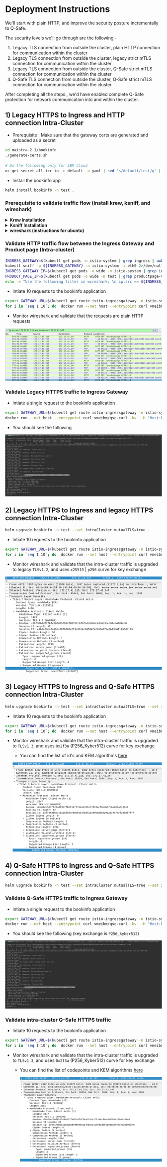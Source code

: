 # Deployment Instructions
We'll start with plain HTTP, and improve the security posture incrementally to Q-Safe.

The security levels we'll go through are the following -
1. Legacy TLS connection from outside the cluster, plain HTTP connection for communication within the cluster
2. Legacy TLS connection from outside the cluster, legacy strict mTLS connection for communication within the cluster
3. Legacy TLS connection from outside the cluster, Q-Safe strict mTLS connection for communication within the cluster
4. Q-Safe TLS connection from outside the cluster, Q-Safe strict mTLS connection for communication within the cluster

After completing all the steps., we'd have enabled complete Q-Safe protection for network communication into and within the cluster.

## 1) Legacy HTTPS to Ingress and HTTP connection Intra-Cluster
- Prerequisite : Make sure that the gateway certs are generated and uploaded as a secret 
```bash 
cd maistra-2.1/bookinfo
./generate-certs.sh

# Do the following only for IBM Cloud
oc get secret all-icr-io -n default -o yaml | sed 's/default/test/g' | oc create -n test -f -
```

- Install the bookinfo app
``` bash 
helm install bookinfo -n test .
```

### Prerequisite to validate traffic flow (install krew, ksniff, and wireshark)

<details>
<summary><strong> Krew Installation </strong></summary>
 
  ```
  (
    set -x; cd "$(mktemp -d)" &&
    OS="$(uname | tr '[:upper:]' '[:lower:]')" &&
    ARCH="$(uname -m | sed -e 's/x86_64/amd64/' -e 's/\(arm\)\(64\)\?.*/\1\2/' -e 's/aarch64$/arm64/')" &&
    KREW="krew-${OS}_${ARCH}" &&
    curl -fsSLO "https://github.com/kubernetes-sigs/krew/releases/latest/download/${KREW}.tar.gz" &&
    tar zxvf "${KREW}.tar.gz" &&
    ./"${KREW}" install krew
  )
  
  ```
Follow the instructions during the installation to add `krew` installation directory to your path

</details>
  
<details>
<summary><strong> Ksniff Installation </strong></summary>
  
  ```
  kubectl krew install sniff
  ```
</details>
  
  <details>
<summary><strong> wireshark (instructions for ubuntu) </strong></summary>
  
  ``` 
  sudo add-apt-repository ppa:wireshark-dev/stable
  sudo apt-get update
  sudo apt-get install wireshark
  ```
  - Configure wireshark to sniff without root
  ```
  sudo dpkg-reconfigure wireshark-common
  sudo chmod +x /usr/bin/dumpcap
  ```
</details>

### Validate HTTP traffic flow between the Ingress Gateway and Product page (Intra-cluster)
``` bash
INGRESS_GATEWAY=$(kubectl get pods -n istio-system | grep ingress | awk '{print $1}')
kubectl sniff -p ${INGRESS_GATEWAY} -n istio-system -i eth0 2>/dev/null &
INGRESS_GATEWAY_IP=$(kubectl get pods -o wide -n istio-system | grep ingress | awk '{print $6}')
PRODUCT_PAGE_IP=$(kubectl get pods -o wide -n test | grep productpage-v1 | awk '{print $6}')
echo -e "Use the following filter in wireshark: \n ip.src == ${INGRESS_GATEWAY_IP} and ip.dst == ${PRODUCT_PAGE_IP} \n"
```

- Intiate 10 requests to the bookinfo application
``` bash 
export GATEWAY_URL=$(kubectl get route istio-ingressgateway -n istio-system -o=jsonpath="{.spec.host}")
for i in `seq 1 10`; do  docker run --net host --entrypoint curl vmeibm/qsc-curl -kv  -H "Host:bookinfo.test" --connect-to "bookinfo.test:443:${GATEWAY_URL}"  "https://bookinfo.test:443/productpage" ; done
```
- Monitor wireshark and validate that the requests are plain HTTP requests

![plain-http-traffic.png](..%2Fimages%2Fplain-http-traffic.png)

### Validate Legacy HTTPS traffic to Ingress Gateway
- Intiate a single request to the bookinfo application
``` bash 
export GATEWAY_URL=$(kubectl get route istio-ingressgateway -n istio-system -o=jsonpath="{.spec.host}")
docker run --net host --entrypoint curl vmeibm/qsc-curl -kv  -H "Host:bookinfo.test" --connect-to "bookinfo.test:443:${GATEWAY_URL}"  "https://bookinfo.test:443/productpage"
```
- You should see the following 

![Legacy-tls-ingress.png](..%2Fimages%2FLegacy-tls-ingress.png)

## 2) Legacy HTTPS to Ingress and legacy HTTPS connection Intra-Cluster
``` bash 
helm upgrade bookinfo -n test --set intraCluster.mutualTLS=true .
```

- Intiate 10 requests to the bookinfo application
``` bash 
export GATEWAY_URL=$(kubectl get route istio-ingressgateway -n istio-system -o=jsonpath="{.spec.host}")
for i in `seq 1 10`; do  docker run --net host --entrypoint curl vmeibm/qsc-curl -kv  -H "Host:bookinfo.test" --connect-to "bookinfo.test:443:${GATEWAY_URL}"  "https://bookinfo.test:443/productpage" ; done
```
- Monitor wireshark and validate that the intra-cluster traffic is upgraded to legacy `TLSv1.2`, and uses `x25519` | `p256` curve for key exchange

![legacy-tls-intra-cluster.png](..%2Fimages%2Flegacy-tls-intra-cluster.png)

## 3) Legacy HTTPS to Ingress and Q-Safe HTTPS connection Intra-Cluster
``` bash 
helm upgrade bookinfo -n test --set intraCluster.mutualTLS=true --set intraCluster.qsc.enabled=true .
```

- Intiate 10 requests to the bookinfo application
``` bash 
export GATEWAY_URL=$(kubectl get route istio-ingressgateway -n istio-system -o=jsonpath="{.spec.host}")
for i in `seq 1 10`; do  docker run --net host --entrypoint curl vmeibm/qsc-curl -kv  -H "Host:bookinfo.test" --connect-to "bookinfo.test:443:${GATEWAY_URL}"  "https://bookinfo.test:443/productpage" ; done
```
- Monitor wireshark and validate that the intra-cluster traffic is upgraded to `TLSv1.3`, and uses `0x2f3a` (P256_Kyber512) curve for key exchange
  - You can find the list of id's and KEM algorithms [here](https://github.com/open-quantum-safe/openssl/blob/OQS-OpenSSL_1_1_1-stable/oqs-template/oqs-kem-info.md)

  ![Q-safe-tls-intra-cluster.png](..%2Fimages%2FQ-safe-tls-intra-cluster.png)
  
## 4) Q-Safe HTTPS to Ingress and Q-Safe HTTPS connection Intra-Cluster
``` bash 
helm upgrade bookinfo -n test --set intraCluster.mutualTLS=true --set intraCluster.qsc.enabled=true --set ingress.qsc.enabled=true .
```

### Validate Q-Safe HTTPS traffic to Ingress Gateway
- Intiate a single request to the bookinfo application
``` bash 
export GATEWAY_URL=$(kubectl get route istio-ingressgateway -n istio-system -o=jsonpath="{.spec.host}")
docker run --net host --entrypoint curl vmeibm/qsc-curl -kv  -H "Host:bookinfo.test" --connect-to "bookinfo.test:443:${GATEWAY_URL}"  "https://bookinfo.test:443/productpage"
```
- You should see the following (key exchange is `P256_kyber512`)

![Q-safe-ingress.png](..%2Fimages%2FQ-safe-ingress.png)

### Validate intra-cluster Q-Safe HTTPS traffic
- Intiate 10 requests to the bookinfo application
``` bash 
export GATEWAY_URL=$(kubectl get route istio-ingressgateway -n istio-system -o=jsonpath="{.spec.host}")
for i in `seq 1 10`; do  docker run --net host --entrypoint curl vmeibm/qsc-curl -kv  -H "Host:bookinfo.test" --connect-to "bookinfo.test:443:${GATEWAY_URL}"  "https://bookinfo.test:443/productpage" ; done
```
- Monitor wireshark and validate that the intra-cluster traffic is upgraded to `TLSv1.3`, and uses `0x2f3a` (P256_Kyber512) curve for key exchange
  - You can find the list of codepoints and KEM algorithms [here](https://github.com/open-quantum-safe/openssl/blob/OQS-OpenSSL_1_1_1-stable/oqs-template/oqs-kem-info.md)

    ![Q-safe-tls-intra-cluster.png](..%2Fimages%2FQ-safe-tls-intra-cluster.png)

